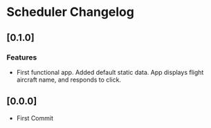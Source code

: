 # Scheduler Changelog

## [0.1.0]
### Features
* First functional app. Added default static data. App displays flight aircraft name, and responds to click. 

## [0.0.0]
* First Commit
